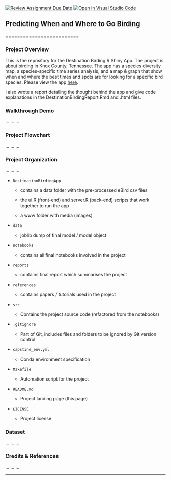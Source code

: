 [![Review Assignment Due Date](https://classroom.github.com/assets/deadline-readme-button-24ddc0f5d75046c5622901739e7c5dd533143b0c8e959d652212380cedb1ea36.svg)](https://classroom.github.com/a/Du0POz5X)
[![Open in Visual Studio Code](https://classroom.github.com/assets/open-in-vscode-718a45dd9cf7e7f842a935f5ebbe5719a5e09af4491e668f4dbf3b35d5cca122.svg)](https://classroom.github.com/online_ide?assignment_repo_id=11181010&assignment_repo_type=AssignmentRepo)

## Predicting When and Where to Go Birding

=========================

### Project Overview

This is the repository for the Destination Birding R Shiny App. The project is
about birding in Knox County, Tennessee. The app has a species diversity map, a
species-specific time series analysis, and a map & graph that show when and
where the best times and spots are for looking for a specific bird species.
Please view the app [here](https://mlong1397.shinyapps.io/DestinationBirding/).

I also wrote a report detailing the thought behind the app and give code
explanations in the DestinationBirdingReport.Rmd and .html files.

### Walkthrough Demo

... ... ...

### Project Flowchart

... ... ...

### Project Organization

... ... ...

- `DestinationBirdingApp`

  - contains a data folder with the pre-processed eBird csv files
  - the ui.R (front-end) and server.R (back-end) scripts that work together to
    run the app

  - a www folder with media (images)

- `data`

  - joblib dump of final model / model object

- `notebooks`

  - contains all final notebooks involved in the project

- `reports`

  - contains final report which summarises the project

- `references`

  - contains papers / tutorials used in the project

- `src`

  - Contains the project source code (refactored from the notebooks)

- `.gitignore`

  - Part of Git, includes files and folders to be ignored by Git version control

- `capstine_env.yml`

  - Conda environment specification

- `Makefile`

  - Automation script for the project

- `README.md`

  - Project landing page (this page)

- `LICENSE`
  - Project license

### Dataset

... ... ...

### Credits & References

... ... ...

---
